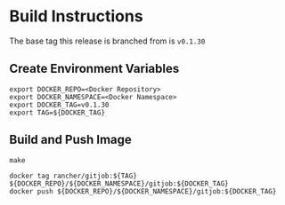 # Build Instructions

The base tag this release is branched from is `v0.1.30`


## Create Environment Variables

```
export DOCKER_REPO=<Docker Repository>
export DOCKER_NAMESPACE=<Docker Namespace>
export DOCKER_TAG=v0.1.30
export TAG=${DOCKER_TAG}
```

## Build and Push Image

```
make

docker tag rancher/gitjob:${TAG} ${DOCKER_REPO}/${DOCKER_NAMESPACE}/gitjob:${DOCKER_TAG}
docker push ${DOCKER_REPO}/${DOCKER_NAMESPACE}/gitjob:${DOCKER_TAG}
```

